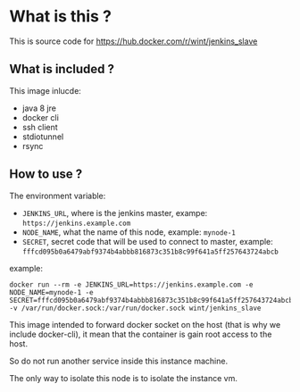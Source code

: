 # What is this ?

This is source code for https://hub.docker.com/r/wint/jenkins_slave

## What is included ?

This image inlucde:
- java 8 jre
- docker cli
- ssh client
- stdiotunnel
- rsync

## How to use ?

The environment variable:
- `JENKINS_URL`, where is the jenkins master, exampe: `https://jenkins.example.com`
- `NODE_NAME`, what the name of this node, example: `mynode-1`
- `SECRET`, secret code that will be used to connect to master, example: `fffcd095b0a6479abf9374b4abbb816873c351b8c99f641a5ff257643724abcb`

example:

    docker run --rm -e JENKINS_URL=https://jenkins.example.com -e NODE_NAME=mynode-1 -e SECRET=fffcd095b0a6479abf9374b4abbb816873c351b8c99f641a5ff257643724abcb -v /var/run/docker.sock:/var/run/docker.sock wint/jenkins_slave


This image intended to forward docker socket on the host (that is why we include docker-cli), it mean that the container is gain root access to the host.

So do not run another service inside this instance machine.

The only way to isolate this node is to isolate the instance vm.
